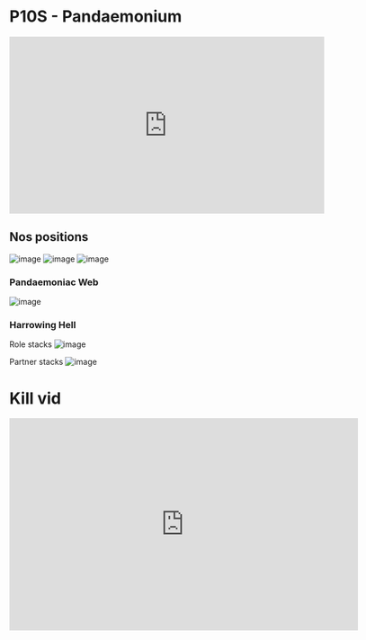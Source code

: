 # P10S - Pandaemonium 

<iframe width="560" height="315" src="https://www.youtube.com/embed/qwQoAAl9qsM" title="YouTube video player" frameborder="0" allow="accelerometer; autoplay; clipboard-write; encrypted-media; gyroscope; picture-in-picture; web-share" allowfullscreen></iframe>

## Nos positions
![image](https://github.com/rerevival/rerevival.github.io/assets/106151129/b0801a63-5a1c-4e8b-ba6c-7aba75520805)
![image](https://github.com/rerevival/rerevival.github.io/assets/106151129/71e3ff7d-3461-4d38-9ccc-451aa090101a)
![image](https://github.com/rerevival/rerevival.github.io/assets/106151129/a3753ff0-43d3-4128-adec-95e1e615f3b7)

### Pandaemoniac Web
![image](https://github.com/rerevival/rerevival.github.io/assets/113609072/2783bc13-ad68-472f-a6cc-0f4fae4876c9)

### Harrowing Hell

Role stacks
![image](https://github.com/rerevival/rerevival.github.io/assets/113609072/c8d10602-f234-4a6a-959b-0fe50f590e30)

Partner stacks
![image](https://github.com/rerevival/rerevival.github.io/assets/113609072/ef64c999-7550-415d-a2b6-b07729c805fe)


# Kill vid 
<iframe src="https://player.twitch.tv/?video=1846397965&parent=rerevival.github.io&autoplay=false" frameborder="0" allowfullscreen="true" scrolling="no" height="378" width="620" autplay="false"></iframe>
